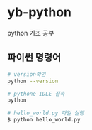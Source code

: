 # yb-python
python 기초 공부

## 파이썬 명령어
```sh
# version확인
python --version

# pythone IDLE 접속
python

# hello_world.py 파일 실행
$ python hello_world.py
```

